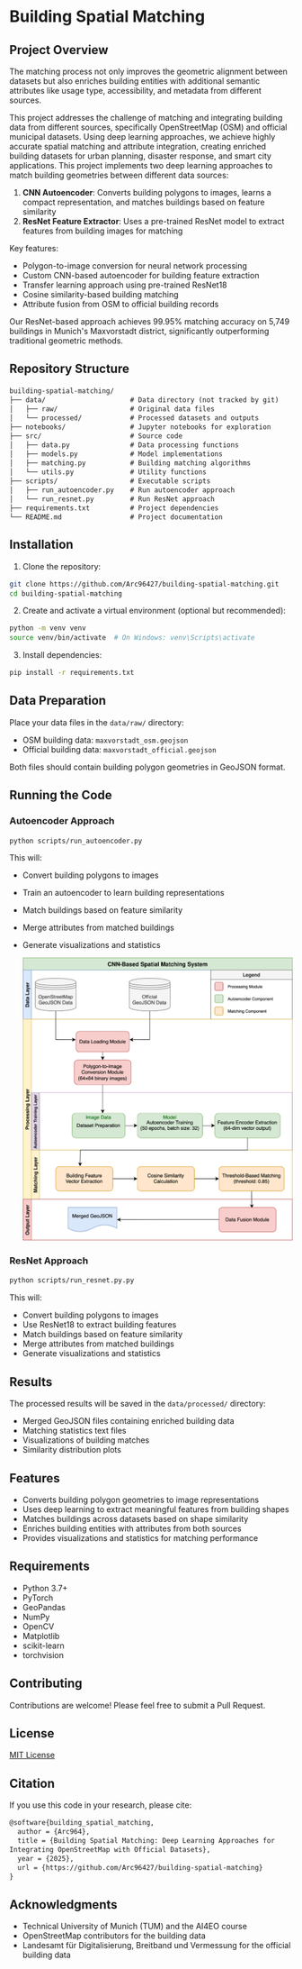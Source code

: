 # Building Spatial Matching

## Project Overview

The matching process not only improves the geometric alignment between datasets but also enriches building entities with additional semantic attributes like usage type, accessibility, and metadata from different sources.

This project addresses the challenge of matching and integrating building data from different sources, specifically OpenStreetMap (OSM) and official municipal datasets. Using deep learning approaches, we achieve highly accurate spatial matching and attribute integration, creating enriched building datasets for urban planning, disaster response, and smart city applications.
This project implements two deep learning approaches to match building geometries between different data sources:
1. **CNN Autoencoder**: Converts building polygons to images, learns a compact representation, and matches buildings based on feature similarity
2. **ResNet Feature Extractor**: Uses a pre-trained ResNet model to extract features from building images for matching
   
Key features:
- Polygon-to-image conversion for neural network processing
- Custom CNN-based autoencoder for building feature extraction
- Transfer learning approach using pre-trained ResNet18
- Cosine similarity-based building matching
- Attribute fusion from OSM to official building records

Our ResNet-based approach achieves 99.95% matching accuracy on 5,749 buildings in Munich's Maxvorstadt district, significantly outperforming traditional geometric methods.

## Repository Structure

```
building-spatial-matching/
├── data/                     # Data directory (not tracked by git)
│   ├── raw/                  # Original data files
│   └── processed/            # Processed datasets and outputs
├── notebooks/                # Jupyter notebooks for exploration 
├── src/                      # Source code
│   ├── data.py               # Data processing functions
│   ├── models.py             # Model implementations
│   ├── matching.py           # Building matching algorithms
│   └── utils.py              # Utility functions
├── scripts/                  # Executable scripts
│   ├── run_autoencoder.py    # Run autoencoder approach
│   └── run_resnet.py         # Run ResNet approach
├── requirements.txt          # Project dependencies
└── README.md                 # Project documentation
```

## Installation

1. Clone the repository:
```bash
git clone https://github.com/Arc96427/building-spatial-matching.git
cd building-spatial-matching
```

2. Create and activate a virtual environment (optional but recommended):
```bash
python -m venv venv
source venv/bin/activate  # On Windows: venv\Scripts\activate
```

3. Install dependencies:
```bash
pip install -r requirements.txt
```

## Data Preparation

Place your data files in the `data/raw/` directory:
- OSM building data: `maxvorstadt_osm.geojson`
- Official building data: `maxvorstadt_official.geojson`

Both files should contain building polygon geometries in GeoJSON format.

## Running the Code

### Autoencoder Approach

```bash
python scripts/run_autoencoder.py
```

This will:
- Convert building polygons to images
- Train an autoencoder to learn building representations
- Match buildings based on feature similarity
- Merge attributes from matched buildings
- Generate visualizations and statistics

  ![Architecture_Autoencoder](data/Autoencode_CNN.svg)

### ResNet Approach

```bash
python scripts/run_resnet.py.py
```

This will:
- Convert building polygons to images
- Use ResNet18 to extract building features
- Match buildings based on feature similarity
- Merge attributes from matched buildings
- Generate visualizations and statistics

## Results

The processed results will be saved in the `data/processed/` directory:
- Merged GeoJSON files containing enriched building data
- Matching statistics text files
- Visualizations of building matches
- Similarity distribution plots

## Features

- Converts building polygon geometries to image representations
- Uses deep learning to extract meaningful features from building shapes
- Matches buildings across datasets based on shape similarity
- Enriches building entities with attributes from both sources
- Provides visualizations and statistics for matching performance

## Requirements

- Python 3.7+
- PyTorch
- GeoPandas
- NumPy
- OpenCV
- Matplotlib
- scikit-learn
- torchvision


## Contributing

Contributions are welcome! Please feel free to submit a Pull Request.

## License

[MIT License](LICENSE)

## Citation

If you use this code in your research, please cite:

```
@software{building_spatial_matching,
  author = {Arc964},
  title = {Building Spatial Matching: Deep Learning Approaches for Integrating OpenStreetMap with Official Datasets},
  year = {2025},
  url = {https://github.com/Arc96427/building-spatial-matching}
}
```

## Acknowledgments

- Technical University of Munich (TUM) and the AI4EO course
- OpenStreetMap contributors for the building data
- Landesamt für Digitalisierung, Breitband und Vermessung for the official building data
